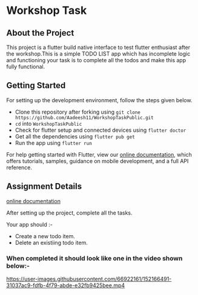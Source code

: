 # Workshop Task

## About the Project

This project is a flutter build native interface to test flutter enthusiast after the workshop.This is a simple TODO LIST app which has incomplete logic and functioning your task is to complete all the todos and make this app fully functional.

## Getting Started

For setting up the development environment, follow the steps given below.

- Clone this repository after forking using `git clone https://github.com/Aadeesh11/WorkshopTaskPublic.git`
- `cd` into `WorkshopTaskPublic`
- Check for flutter setup and connected devices using `flutter doctor`
- Get all the dependencies using `flutter pub get`
- Run the app using `flutter run`

For help getting started with Flutter, view our
[online documentation](https://flutter.dev/docs), which offers tutorials,
samples, guidance on mobile development, and a full API reference.

## Assignment Details

[online documentation](https://flutter.dev/)

After setting up the project, complete all the tasks.

Your app should :-

- Create a new todo item.
- Delete an existiing todo item.

### When completed it should look like one in the video shown below:-

https://user-images.githubusercontent.com/66922161/152166491-31037ac9-fdfb-4f79-abde-e32fb9425bee.mp4
